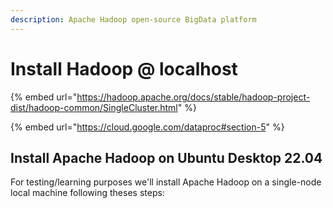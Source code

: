 ```yaml
---
description: Apache Hadoop open-source BigData platform
---
```


# Install Hadoop @ localhost

{% embed url="https://hadoop.apache.org/docs/stable/hadoop-project-dist/hadoop-common/SingleCluster.html" %}

{% embed url="https://cloud.google.com/dataproc#section-5" %}

## Install Apache Hadoop on Ubuntu Desktop 22.04&#x20;

For testing/learning purposes we'll install Apache Hadoop on a single-node local machine following theses steps:
